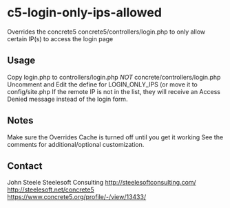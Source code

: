 c5-login-only-ips-allowed
=========================
  Overrides the concrete5 concrete5/controllers/login.php to only allow certain IP(s) to access the login page

Usage
-----
  Copy login.php to controllers/login.php *NOT* concrete/controllers/login.php
  Uncomment and Edit the define for LOGIN_ONLY_IPS (or move it to config/site.php
  If the remote IP is not in the list, they will receive an Access Denied message instead of the login form.

Notes
-----
  Make sure the Overrides Cache is turned off until you get it working
  See the comments for additional/optional customization.

Contact
-------
  John Steele   Steelesoft Consulting
  http://steelesoftconsulting.com/  http://steelesoft.net/concrete5
  https://www.concrete5.org/profile/-/view/13433/
